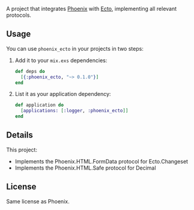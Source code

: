A project that integrates [Phoenix](http://github.com/phoenixframework/phoenix) with [Ecto](http://github.com/elixir-lang/ecto), implementing all relevant protocols.

## Usage

You can use `phoenix_ecto` in your projects in two steps:

1. Add it to your `mix.exs` dependencies:

    ```elixir
    def deps do
      [{:phoenix_ecto, "~> 0.1.0"}]
    end
    ```

2. List it as your application dependency:

    ```elixir
    def application do
      [applications: [:logger, :phoenix_ecto]]
    end
    ```

## Details

This project:

  * Implements the Phoenix.HTML.FormData protocol for Ecto.Changeset
  * Implements the Phoenix.HTML.Safe protocol for Decimal

## License

Same license as Phoenix.
